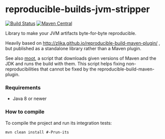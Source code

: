 reproducible-builds-jvm-stripper
================================

[![Build Status](https://github.com/raboof/reproducible-builds-jvm-stripper/actions/workflows/maven.yml/badge.svg)](https://github.com/raboof/reproducible-builds-jvm-stripper/actions/workflows/maven.yml)
[![Maven Central](https://maven-badges.herokuapp.com/maven-central/net.bzzt/reproducible-builds-jvm-stripper/badge.svg)](https://maven-badges.herokuapp.com/maven-central/net.bzzt/reproducible-builds-jvm-stripper)

Library to make your JVM artifacts byte-for-byte reproducible.

Heavily based on http://zlika.github.io/reproducible-build-maven-plugin/ , but
published as a standalone library rather than a Maven plugin.

See also [moot](https://github.com/Zlika/moot), a script that downloads given versions of Maven and the JDK and runs the build with them. This script helps fixing non-reproducibilities that cannot be fixed by the reproducible-build-maven-plugin.

### Requirements

* Java 8 or newer

### How to compile

To compile the project and run its integration tests:

```
mvn clean install #-Prun-its
```


